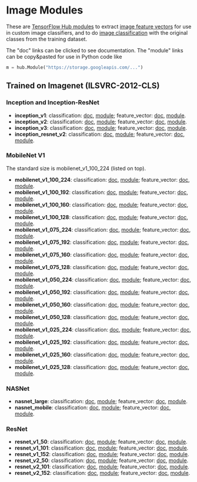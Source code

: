 # Image Modules

These are [TensorFlow Hub modules](../../README.md) to extract
[image feature vectors](../common_signatures/images.md#image-feature-vector)
for use in custom image classifiers, and to do
[image classification](../common_signatures/images.md#image-classification)
with the original classes from the training dataset.

The "doc" links can be clicked to see documentation.
The "module" links can be copy&pasted for use in Python code like

```python
m = hub.Module("https://storage.googleapis.com/...")
```



## Trained on Imagenet (ILSVRC-2012-CLS)

### Inception and Inception-ResNet

  * **inception_v1**:
      classification: [doc](google/image/imagenet/inception_v1/classification/1.md),
      [module](https://storage.googleapis.com/tfhub-test-modules/google/image/imagenet/inception_v1/classification/1.tar.gz);
      feature_vector: [doc](google/image/imagenet/inception_v1/feature_vector/1.md),
      [module](https://storage.googleapis.com/tfhub-test-modules/google/image/imagenet/inception_v1/feature_vector/1.tar.gz).
  * **inception_v2**:
      classification: [doc](google/image/imagenet/inception_v2/classification/1.md),
      [module](https://storage.googleapis.com/tfhub-test-modules/google/image/imagenet/inception_v2/classification/1.tar.gz);
      feature_vector: [doc](google/image/imagenet/inception_v2/feature_vector/1.md),
      [module](https://storage.googleapis.com/tfhub-test-modules/google/image/imagenet/inception_v2/feature_vector/1.tar.gz).
  * **inception_v3**:
      classification: [doc](google/image/imagenet/inception_v3/classification/1.md),
      [module](https://storage.googleapis.com/tfhub-test-modules/google/image/imagenet/inception_v3/classification/1.tar.gz);
      feature_vector: [doc](google/image/imagenet/inception_v3/feature_vector/1.md),
      [module](https://storage.googleapis.com/tfhub-test-modules/google/image/imagenet/inception_v3/feature_vector/1.tar.gz).
  * **inception_resnet_v2**:
      classification: [doc](google/image/imagenet/inception_resnet_v2/classification/1.md),
      [module](https://storage.googleapis.com/tfhub-test-modules/google/image/imagenet/inception_resnet_v2/classification/1.tar.gz);
      feature_vector: [doc](google/image/imagenet/inception_resnet_v2/feature_vector/1.md),
      [module](https://storage.googleapis.com/tfhub-test-modules/google/image/imagenet/inception_resnet_v2/feature_vector/1.tar.gz).

### MobileNet V1

The standard size is mobilenet_v1_100_224 (listed on top).

  * **mobilenet_v1_100_224**:
      classification: [doc](google/image/imagenet/mobilenet_v1_100_224/classification/1.md),
      [module](https://storage.googleapis.com/tfhub-test-modules/google/image/imagenet/mobilenet_v1_100_224/classification/1.tar.gz);
      feature_vector: [doc](google/image/imagenet/mobilenet_v1_100_224/feature_vector/1.md),
      [module](https://storage.googleapis.com/tfhub-test-modules/google/image/imagenet/mobilenet_v1_100_224/feature_vector/1.tar.gz).
  * **mobilenet_v1_100_192**:
      classification: [doc](google/image/imagenet/mobilenet_v1_100_192/classification/1.md),
      [module](https://storage.googleapis.com/tfhub-test-modules/google/image/imagenet/mobilenet_v1_100_192/classification/1.tar.gz);
      feature_vector: [doc](google/image/imagenet/mobilenet_v1_100_192/feature_vector/1.md),
      [module](https://storage.googleapis.com/tfhub-test-modules/google/image/imagenet/mobilenet_v1_100_192/feature_vector/1.tar.gz).
  * **mobilenet_v1_100_160**:
      classification: [doc](google/image/imagenet/mobilenet_v1_100_160/classification/1.md),
      [module](https://storage.googleapis.com/tfhub-test-modules/google/image/imagenet/mobilenet_v1_100_160/classification/1.tar.gz);
      feature_vector: [doc](google/image/imagenet/mobilenet_v1_100_160/feature_vector/1.md),
      [module](https://storage.googleapis.com/tfhub-test-modules/google/image/imagenet/mobilenet_v1_100_160/feature_vector/1.tar.gz).
  * **mobilenet_v1_100_128**:
      classification: [doc](google/image/imagenet/mobilenet_v1_100_128/classification/1.md),
      [module](https://storage.googleapis.com/tfhub-test-modules/google/image/imagenet/mobilenet_v1_100_128/classification/1.tar.gz);
      feature_vector: [doc](google/image/imagenet/mobilenet_v1_100_128/feature_vector/1.md),
      [module](https://storage.googleapis.com/tfhub-test-modules/google/image/imagenet/mobilenet_v1_100_128/feature_vector/1.tar.gz).
  * **mobilenet_v1_075_224**:
      classification: [doc](google/image/imagenet/mobilenet_v1_075_224/classification/1.md),
      [module](https://storage.googleapis.com/tfhub-test-modules/google/image/imagenet/mobilenet_v1_075_224/classification/1.tar.gz);
      feature_vector: [doc](google/image/imagenet/mobilenet_v1_075_224/feature_vector/1.md),
      [module](https://storage.googleapis.com/tfhub-test-modules/google/image/imagenet/mobilenet_v1_075_224/feature_vector/1.tar.gz).
  * **mobilenet_v1_075_192**:
      classification: [doc](google/image/imagenet/mobilenet_v1_075_192/classification/1.md),
      [module](https://storage.googleapis.com/tfhub-test-modules/google/image/imagenet/mobilenet_v1_075_192/classification/1.tar.gz);
      feature_vector: [doc](google/image/imagenet/mobilenet_v1_075_192/feature_vector/1.md),
      [module](https://storage.googleapis.com/tfhub-test-modules/google/image/imagenet/mobilenet_v1_075_192/feature_vector/1.tar.gz).
  * **mobilenet_v1_075_160**:
      classification: [doc](google/image/imagenet/mobilenet_v1_075_160/classification/1.md),
      [module](https://storage.googleapis.com/tfhub-test-modules/google/image/imagenet/mobilenet_v1_075_160/classification/1.tar.gz);
      feature_vector: [doc](google/image/imagenet/mobilenet_v1_075_160/feature_vector/1.md),
      [module](https://storage.googleapis.com/tfhub-test-modules/google/image/imagenet/mobilenet_v1_075_160/feature_vector/1.tar.gz).
  * **mobilenet_v1_075_128**:
      classification: [doc](google/image/imagenet/mobilenet_v1_075_128/classification/1.md),
      [module](https://storage.googleapis.com/tfhub-test-modules/google/image/imagenet/mobilenet_v1_075_128/classification/1.tar.gz);
      feature_vector: [doc](google/image/imagenet/mobilenet_v1_075_128/feature_vector/1.md),
      [module](https://storage.googleapis.com/tfhub-test-modules/google/image/imagenet/mobilenet_v1_075_128/feature_vector/1.tar.gz).
  * **mobilenet_v1_050_224**:
      classification: [doc](google/image/imagenet/mobilenet_v1_050_224/classification/1.md),
      [module](https://storage.googleapis.com/tfhub-test-modules/google/image/imagenet/mobilenet_v1_050_224/classification/1.tar.gz);
      feature_vector: [doc](google/image/imagenet/mobilenet_v1_050_224/feature_vector/1.md),
      [module](https://storage.googleapis.com/tfhub-test-modules/google/image/imagenet/mobilenet_v1_050_224/feature_vector/1.tar.gz).
  * **mobilenet_v1_050_192**:
      classification: [doc](google/image/imagenet/mobilenet_v1_050_192/classification/1.md),
      [module](https://storage.googleapis.com/tfhub-test-modules/google/image/imagenet/mobilenet_v1_050_192/classification/1.tar.gz);
      feature_vector: [doc](google/image/imagenet/mobilenet_v1_050_192/feature_vector/1.md),
      [module](https://storage.googleapis.com/tfhub-test-modules/google/image/imagenet/mobilenet_v1_050_192/feature_vector/1.tar.gz).
  * **mobilenet_v1_050_160**:
      classification: [doc](google/image/imagenet/mobilenet_v1_050_160/classification/1.md),
      [module](https://storage.googleapis.com/tfhub-test-modules/google/image/imagenet/mobilenet_v1_050_160/classification/1.tar.gz);
      feature_vector: [doc](google/image/imagenet/mobilenet_v1_050_160/feature_vector/1.md),
      [module](https://storage.googleapis.com/tfhub-test-modules/google/image/imagenet/mobilenet_v1_050_160/feature_vector/1.tar.gz).
  * **mobilenet_v1_050_128**:
      classification: [doc](google/image/imagenet/mobilenet_v1_050_128/classification/1.md),
      [module](https://storage.googleapis.com/tfhub-test-modules/google/image/imagenet/mobilenet_v1_050_128/classification/1.tar.gz);
      feature_vector: [doc](google/image/imagenet/mobilenet_v1_050_128/feature_vector/1.md),
      [module](https://storage.googleapis.com/tfhub-test-modules/google/image/imagenet/mobilenet_v1_050_128/feature_vector/1.tar.gz).
  * **mobilenet_v1_025_224**:
      classification: [doc](google/image/imagenet/mobilenet_v1_025_224/classification/1.md),
      [module](https://storage.googleapis.com/tfhub-test-modules/google/image/imagenet/mobilenet_v1_025_224/classification/1.tar.gz);
      feature_vector: [doc](google/image/imagenet/mobilenet_v1_025_224/feature_vector/1.md),
      [module](https://storage.googleapis.com/tfhub-test-modules/google/image/imagenet/mobilenet_v1_025_224/feature_vector/1.tar.gz).
  * **mobilenet_v1_025_192**:
      classification: [doc](google/image/imagenet/mobilenet_v1_025_192/classification/1.md),
      [module](https://storage.googleapis.com/tfhub-test-modules/google/image/imagenet/mobilenet_v1_025_192/classification/1.tar.gz);
      feature_vector: [doc](google/image/imagenet/mobilenet_v1_025_192/feature_vector/1.md),
      [module](https://storage.googleapis.com/tfhub-test-modules/google/image/imagenet/mobilenet_v1_025_192/feature_vector/1.tar.gz).
  * **mobilenet_v1_025_160**:
      classification: [doc](google/image/imagenet/mobilenet_v1_025_160/classification/1.md),
      [module](https://storage.googleapis.com/tfhub-test-modules/google/image/imagenet/mobilenet_v1_025_160/classification/1.tar.gz);
      feature_vector: [doc](google/image/imagenet/mobilenet_v1_025_160/feature_vector/1.md),
      [module](https://storage.googleapis.com/tfhub-test-modules/google/image/imagenet/mobilenet_v1_025_160/feature_vector/1.tar.gz).
  * **mobilenet_v1_025_128**:
      classification: [doc](google/image/imagenet/mobilenet_v1_025_128/classification/1.md),
      [module](https://storage.googleapis.com/tfhub-test-modules/google/image/imagenet/mobilenet_v1_025_128/classification/1.tar.gz);
      feature_vector: [doc](google/image/imagenet/mobilenet_v1_025_128/feature_vector/1.md),
      [module](https://storage.googleapis.com/tfhub-test-modules/google/image/imagenet/mobilenet_v1_025_128/feature_vector/1.tar.gz).


### NASNet

  * **nasnet_large**:
      classification: [doc](google/image/imagenet/nasnet_large/classification/1.md),
      [module](https://storage.googleapis.com/tfhub-test-modules/google/image/imagenet/nasnet_large/classification/1.tar.gz);
      feature_vector: [doc](google/image/imagenet/nasnet_large/feature_vector/1.md),
      [module](https://storage.googleapis.com/tfhub-test-modules/google/image/imagenet/nasnet_large/feature_vector/1.tar.gz).
  * **nasnet_mobile**:
      classification: [doc](google/image/imagenet/nasnet_mobile/classification/1.md),
      [module](https://storage.googleapis.com/tfhub-test-modules/google/image/imagenet/nasnet_mobile/classification/1.tar.gz);
      feature_vector: [doc](google/image/imagenet/nasnet_mobile/feature_vector/1.md),
      [module](https://storage.googleapis.com/tfhub-test-modules/google/image/imagenet/nasnet_mobile/feature_vector/1.tar.gz).


### ResNet

  * **resnet_v1_50**:
      classification: [doc](google/image/imagenet/resnet_v1_50/classification/1.md),
      [module](https://storage.googleapis.com/tfhub-test-modules/google/image/imagenet/resnet_v1_50/classification/1.tar.gz);
      feature_vector: [doc](google/image/imagenet/resnet_v1_50/feature_vector/1.md),
      [module](https://storage.googleapis.com/tfhub-test-modules/google/image/imagenet/resnet_v1_50/feature_vector/1.tar.gz).
  * **resnet_v1_101**:
      classification: [doc](google/image/imagenet/resnet_v1_101/classification/1.md),
      [module](https://storage.googleapis.com/tfhub-test-modules/google/image/imagenet/resnet_v1_101/classification/1.tar.gz);
      feature_vector: [doc](google/image/imagenet/resnet_v1_101/feature_vector/1.md),
      [module](https://storage.googleapis.com/tfhub-test-modules/google/image/imagenet/resnet_v1_101/feature_vector/1.tar.gz).
  * **resnet_v1_152**:
      classification: [doc](google/image/imagenet/resnet_v1_152/classification/1.md),
      [module](https://storage.googleapis.com/tfhub-test-modules/google/image/imagenet/resnet_v1_152/classification/1.tar.gz);
      feature_vector: [doc](google/image/imagenet/resnet_v1_152/feature_vector/1.md),
      [module](https://storage.googleapis.com/tfhub-test-modules/google/image/imagenet/resnet_v1_152/feature_vector/1.tar.gz).
  * **resnet_v2_50**:
      classification: [doc](google/image/imagenet/resnet_v2_50/classification/1.md),
      [module](https://storage.googleapis.com/tfhub-test-modules/google/image/imagenet/resnet_v2_50/classification/1.tar.gz);
      feature_vector: [doc](google/image/imagenet/resnet_v2_50/feature_vector/1.md),
      [module](https://storage.googleapis.com/tfhub-test-modules/google/image/imagenet/resnet_v2_50/feature_vector/1.tar.gz).
  * **resnet_v2_101**:
      classification: [doc](google/image/imagenet/resnet_v2_101/classification/1.md),
      [module](https://storage.googleapis.com/tfhub-test-modules/google/image/imagenet/resnet_v2_101/classification/1.tar.gz);
      feature_vector: [doc](google/image/imagenet/resnet_v2_101/feature_vector/1.md),
      [module](https://storage.googleapis.com/tfhub-test-modules/google/image/imagenet/resnet_v2_101/feature_vector/1.tar.gz).
  * **resnet_v2_152**:
      classification: [doc](google/image/imagenet/resnet_v2_152/classification/1.md),
      [module](https://storage.googleapis.com/tfhub-test-modules/google/image/imagenet/resnet_v2_152/classification/1.tar.gz);
      feature_vector: [doc](google/image/imagenet/resnet_v2_152/feature_vector/1.md),
      [module](https://storage.googleapis.com/tfhub-test-modules/google/image/imagenet/resnet_v2_152/feature_vector/1.tar.gz).
